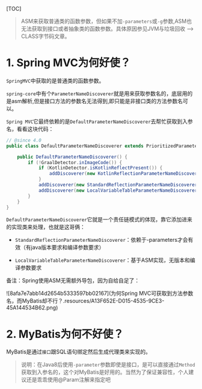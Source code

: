 [TOC]
> ASM来获取普通类的函数参数，但如果不加`-parameters`或`-g`参数,ASM也无法获取到接口或者抽象类的函数参数。具体原因参见JVM与垃圾回收 --> CLASS字节码文章。


# 1. Spring MVC为何好使？
`SpringMVC`中获取的是普通类的函数参数。

`spring-core`中有个`ParameterNameDiscoverer`就是用来获取参数名的，底层用的是asm解析,但是接口方法的参数名无法得到,即只能是非接口类的方法参数名可以。

`Spring MVC`它最终依赖的是`DefaultParameterNameDiscoverer`去帮忙获取到入参名，看看这块代码：
```java
// @since 4.0
public class DefaultParameterNameDiscoverer extends PrioritizedParameterNameDiscoverer {

	public DefaultParameterNameDiscoverer() {
		if (!GraalDetector.inImageCode()) {
			if (KotlinDetector.isKotlinReflectPresent()) {
				addDiscoverer(new KotlinReflectionParameterNameDiscoverer());
			}
			addDiscoverer(new StandardReflectionParameterNameDiscoverer());
			addDiscoverer(new LocalVariableTableParameterNameDiscoverer());
		}
	}
}
```
`DefaultParameterNameDiscoverer`它就是一个责任链模式的体现，靠它添加进来的实现类来处理，也就是这哥俩：

* `StandardReflectionParameterNameDiscoverer`：依赖于-parameters才会有效（有java版本要求和编译参数要求）

* `LocalVariableTableParameterNameDiscoverer`：基于ASM实现，无版本和编译参数要求


备注：Spring使用ASM无需额外导包，因为自给自足了：

![8afa7e7abb14d2654b5333597bb02167](为何Spring MVC可获取到方法参数名，而MyBatis却不行？.resources/A13F652E-D015-4535-9CE3-45A144534B62.png)

# 2. MyBatis为何不好使？
MyBatis是通过`接口`跟SQL语句绑定然后生成代理类来实现的。

> 说明：在Java8后使用`-parameter`参数即使是接口，是可以直接通过`Method`获取到入参名的，这个对MyBatis是好用的。当然为了保证兼容性，个人建议还是乖乖使用@Param注解来指定吧